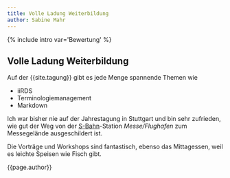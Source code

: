 ```yaml
---
title: Volle Ladung Weiterbildung
author: Sabine Mahr
---
```


{% include intro var='Bewertung' %}

## Volle Ladung Weiterbildung
Auf der {{site.tagung}} gibt es jede Menge spannende Themen wie

* iiRDS
* Terminologiemanagement
* Markdown

Ich war bisher nie auf der Jahrestagung in Stuttgart und bin sehr zufrieden, wie gut der Weg von der [S-Bahn](http://www.vvs.de/)-Station *Messe/Flughafen*  zum Messegelände ausgeschildert ist.

Die Vorträge und Workshops sind fantastisch, ebenso das Mittagessen, weil es leichte Speisen wie Fisch gibt.

{{page.author}}
